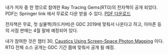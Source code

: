 내가 저자 중 한 명으로 참여한 Ray Tracing Gems(RTG)의 전자책이 공개 되었다. PDF는 Springer link 에서 무료로 다운 받을 수 있다. [PDF 다운로드](https://link.springer.com/book/10.1007/978-1-4842-4427-2)

전자책은 무료, 첫 실물책(하드커버)은 GDC 2019에 맞춰서 나온다고 하고, 아마존 등의 서점 판매는 4월 말에 예정되어 있다.

내가 참여한 것은 챕터 30, [Caustics Using Screen-Space Photon Mapping](https://link.springer.com/chapter/10.1007/978-1-4842-4427-2_30) 이다. RTG 전체 소스 공개는 GDC 기간 쯤에 맞춰서 공개 될 예정.

